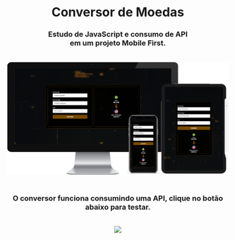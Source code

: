 <h1 align="center">
  Conversor de Moedas</h1>
<h3 align="center">Estudo de JavaScript e consumo de API
  <br>em um projeto Mobile First.</h3>
<br>

<div align="center">
  <img width="800px" src="https://github.com/feliperyo/currency-converter/blob/master/assets/mockup.png?raw=true"/>
</div>

<br>
<h3 align="center">O conversor funciona consumindo uma API, clique no botão abaixo para testar.</h3>
<br>
<div align="center">
<a href="https://feliperyo.github.io/currency-converter/" target="_blank"><img src="https://img.shields.io/website-up-down-green-red/http/monip.org.svg"></a>
</div>
